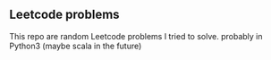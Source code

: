## Leetcode problems

This repo are random Leetcode problems I tried to solve. probably in Python3 (maybe scala in the future)
